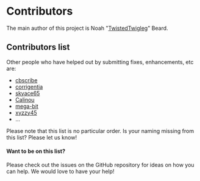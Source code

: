 Contributors
============

The main author of this project is Noah "[TwistedTwigleg](https://github.com/TwistedTwigleg)" Beard.

## Contributors list

Other people who have helped out by submitting fixes, enhancements, etc are:
- [cbscribe](https://github.com/cbscribe)
- [corrigentia](https://github.com/corrigentia)
- [skyace65](https://github.com/skyace65)
- [Calinou](https://github.com/Calinou)
- [mega-bit](https://github.com/mega-bit)
- [xyzzy45](https://github.com/xyzzy45)
- ...

Please note that this list is no particular order. Is your naming missing from this list? Please let us know!

#### Want to be on this list?

Please check out the issues on the GitHub repository for ideas on how you can help. We would love to have your help!
